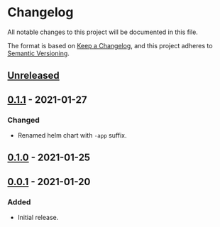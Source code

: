 # Changelog

All notable changes to this project will be documented in this file.

The format is based on [Keep a Changelog](https://keepachangelog.com/en/1.0.0/),
and this project adheres to [Semantic Versioning](https://semver.org/spec/v2.0.0.html).

## [Unreleased]

## [0.1.1] - 2021-01-27

### Changed

- Renamed helm chart with `-app` suffix.

## [0.1.0] - 2021-01-25

## [0.0.1] - 2021-01-20

### Added

- Initial release.

[Unreleased]: https://github.com/giantswarm/azure-scheduled-events/compare/v0.1.1...HEAD
[0.1.1]: https://github.com/giantswarm/azure-scheduled-events/compare/v0.1.0...v0.1.1
[0.1.0]: https://github.com/giantswarm/azure-scheduled-events/compare/v0.0.1...v0.1.0
[0.0.1]: https://github.com/giantswarm/azure-operator/releases/tag/v0.0.1
